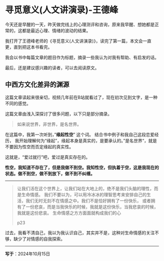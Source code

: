 # 寻觅意义(人文讲演录)-王德峰

今天还是早醒的一天，昨天做完线上的心理测评和咨询，原来我早醒、想她都是正常的，这都是最近心理、情绪的波动的结果。

我打开了王德峰老师的《寻觅意义(人文讲演录)》，读完了第一篇，本文会一直更，直到把这本书看完。

我会以书中每篇文章的题目作为标题，摘录一些我认为对我有帮助、有启发的话。

最后，还是建议感兴趣的读者，可以去阅读原文。


## 中西方文化差异的渊源

这篇文章读起来很亲切，视频几年前在B站就看过了，现在初次见到文字，是一种不同的感觉。

这篇文章由浅入深探讨了很多问题，以下只是部分摘录。


> 如来说世界，非世界，是名世界。

在这篇中，我第一次听到，”**缘起性空**” 这个词。 结合书中例子和我自己这段恋爱经历，
我开始理解何为“缘起”，缘起本身是真实的，是要承认的。”是名世界“，就是不要因为性空而否定缘起的真实性。

这就是，“爱过就行”吧，爱过是真实存在的。

**性空，我知道不存在了，但是我做不到空。我知性空，但执着于空，这是我现在的状态。做不到空，做不到放下，做不到不纠缠。**

---

> 让我们活在这个世界上，让我们站在大地上的，绝不是我们头脑的理性，而是生命情感。
> 我们不要以为，可以用冷冰冰的理智思考来安排自己的生活，我们无时无刻不在情感之中。我们不是恰好拥有了一份快乐，
> 或者拥有了一份悲哀，而是当我快乐的时候，我就是这份快乐，当我悲哀的时候，我就是这份悲哀。
> 生命情感之方方面面就构成我们的心
>  
> p23
> 

过去，我看不清自己，我以为我认识自己，其实并不是，这种对生命情感的关注不够，缺少了对情感的自我探索。

---
**写于**：2024年10月15日
